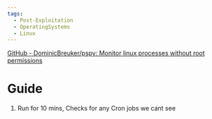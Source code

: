 ```yaml
---
tags:
  - Post-Exploitation
  - OperatingSystems
  - Linux
---
```

[GitHub - DominicBreuker/pspy: Monitor linux processes without root permissions](https://github.com/DominicBreuker/pspy)
# Guide

1. Run for 10 mins, Checks for any Cron jobs we cant see